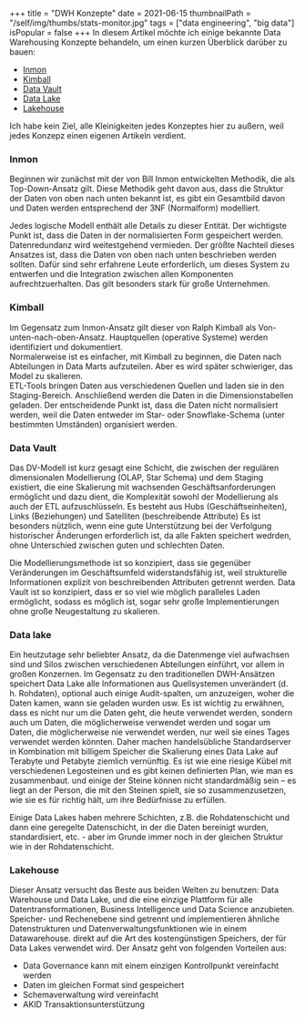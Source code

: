 +++
title = "DWH Konzepte"
date = 2021-06-15
thumbnailPath = "/self/img/thumbs/stats-monitor.jpg"
tags = ["data engineering", "big data"]
isPopular = false
+++
In diesem Artikel möchte ich einige bekannte Data Warehousing Konzepte behandeln, um einen kurzen Überblick darüber zu bauen:
- [Inmon](#Inmon)
- [Kimball](#Kimball)
- [Data Vault](#Data-Vault)
- [Data Lake](#Data-Lake)
- [Lakehouse](#Lakehouse)

Ich habe kein Ziel, alle Kleinigkeiten jedes Konzeptes hier zu außern, weil jedes Konzepz einen eigenen Artikeln verdient.

### Inmon
Beginnen wir zunächst mit der von Bill Inmon entwickelten Methodik, die als Top-Down-Ansatz gilt.
Diese Methodik geht davon aus, dass die Struktur der Daten von oben nach unten bekannt ist, es gibt ein Gesamtbild davon
und Daten werden entsprechend der 3NF (Normalform) modelliert.

Jedes logische Modell enthält alle Details zu dieser Entität. Der wichtigste Punkt ist, dass die Daten in der normalisierten Form gespeichert werden.
Datenredundanz wird weitestgehend vermieden.
Der größte Nachteil dieses Ansatzes ist, dass die Daten von oben nach unten beschrieben werden sollten.
Dafür sind sehr erfahrene Leute erforderlich, um dieses System zu entwerfen und die Integration zwischen allen Komponenten aufrechtzuerhalten.
Das gilt besonders stark für große Unternehmen.

### Kimball
Im Gegensatz zum Inmon-Ansatz gilt dieser von Ralph Kimball als Von-unten-nach-oben-Ansatz.
Hauptquellen (operative Systeme) werden identifiziert und dokumentiert.  
Normalerweise ist es einfacher, mit Kimball zu beginnen, die Daten nach Abteilungen in Data Marts aufzuteilen.
Aber es wird später schwieriger, das Model zu skalieren.  
ETL-Tools bringen Daten aus verschiedenen Quellen und laden sie in den Staging-Bereich.
Anschließend werden die Daten in die Dimensionstabellen geladen. Der entscheidende Punkt ist, dass die Daten nicht normalisiert werden,
weil die Daten entweder im Star- oder Snowflake-Schema (unter bestimmten Umständen) organisiert werden.

### Data Vault
Das DV-Modell ist kurz gesagt eine Schicht, die zwischen der regulären dimensionalen Modellierung (OLAP, Star Schema) 
und dem Staging existiert, die eine Skalierung mit wachsenden Geschäftsanforderungen ermöglicht und dazu dient, 
die Komplexität sowohl der Modellierung als auch der ETL aufzuschlüsseln.
Es besteht aus Hubs (Geschäftseinheiten), Links (Beziehungen) und Satelliten (beschreibende Attribute)
Es ist besonders nützlich, wenn eine gute Unterstützung bei der Verfolgung historischer Änderungen erforderlich ist, 
da alle Fakten speichert wedrden, ohne Unterschied zwischen guten und schlechten Daten.

Die Modellierungsmethode ist so konzipiert, dass sie gegenüber Veränderungen im Geschäftsumfeld widerstandsfähig ist, 
weil strukturelle Informationen explizit von beschreibenden Attributen getrennt werden.
Data Vault ist so konzipiert, dass er so viel wie möglich paralleles Laden ermöglicht, sodass es möglich ist,
sogar sehr große Implementierungen ohne große Neugestaltung zu skalieren.

### Data lake
Ein heutzutage sehr beliebter Ansatz, da die Datenmenge viel aufwachsen sind und Silos zwischen verschiedenen Abteilungen einführt,
vor allem in großen Konzernen.
Im Gegensatz zu den traditionellen DWH-Ansätzen speichert Data Lake alle Informationen aus Quellsystemen unverändert (d. h. Rohdaten),
optional auch einige Audit-spalten, um anzuzeigen, woher die Daten kamen, wann sie geladen wurden usw.
Es ist wichtig zu erwähnen, dass es nicht nur um die Daten geht, die heute verwendet werden, sondern auch um Daten,
die möglicherweise verwendet werden und sogar um Daten, die möglicherweise nie verwendet werden,
nur weil sie eines Tages verwendet werden könnten.
Daher machen handelsübliche Standardserver in Kombination mit billigem Speicher die Skalierung eines Data Lake 
auf Terabyte und Petabyte ziemlich vernünftig.
Es ist wie eine riesige Kübel mit verschiedenen Legosteinen und es gibt keinen definierten Plan, wie man es zusammenbaut.
und einige der Steine können nicht standardmäßig sein – es liegt an der Person, die mit den Steinen spielt, 
sie so zusammenzusetzen, wie sie es für richtig hält, um ihre Bedürfnisse zu erfüllen.

Einige Data Lakes haben mehrere Schichten, z.B. die Rohdatenschicht und dann eine geregelte Datenschicht, in der die Daten bereinigt wurden,
standardisiert, etc. - aber im Grunde immer noch in der gleichen Struktur wie in der Rohdatenschicht.

### Lakehouse
Dieser Ansatz versucht das Beste aus beiden Welten zu benutzen: Data Warehouse und Data Lake, und die eine einzige Plattform
für alle Datentransformationen, Business Intelligence und Data Science anzubieten.
Speicher- und Rechenebene sind getrennt und implementieren ähnliche Datenstrukturen und Datenverwaltungsfunktionen wie in einem Datawarehouse.
direkt auf die Art des kostengünstigen Speichers, der für Data Lakes verwendet wird.
Der Ansatz geht von folgenden Vorteilen aus:
- Data Governance kann mit einem einzigen Kontrollpunkt vereinfacht werden
- Daten im gleichen Format sind gespeichert 
- Schemaverwaltung wird vereinfacht
- AKID Transaktionsunterstützung 
